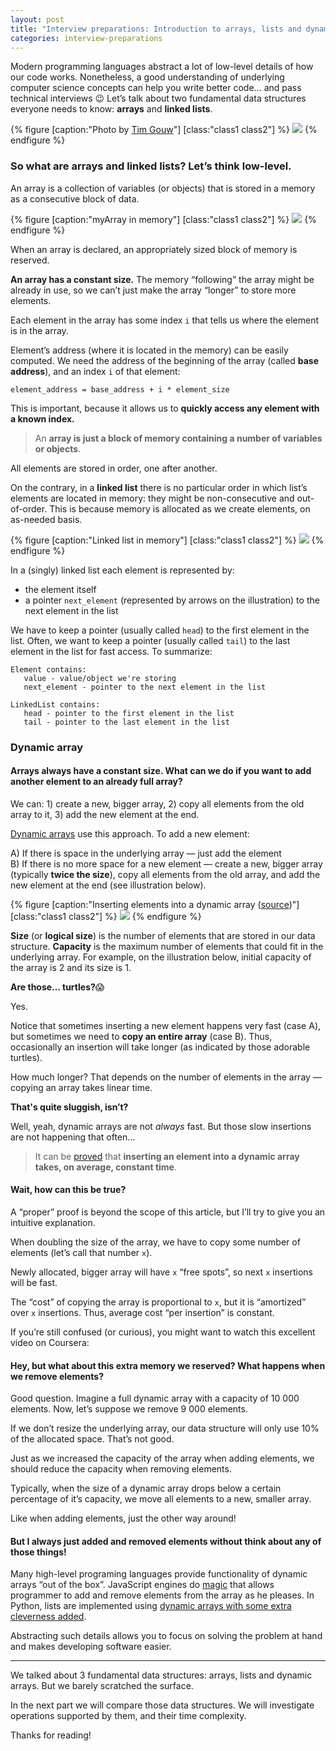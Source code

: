 ```yaml
---
layout: post
title: "Interview preparations: Introduction to arrays, lists and dynamic arrays"
categories: interview-preparations
---
```


Modern programming languages abstract a lot of low-level details of how our code
works. Nonetheless, a good understanding of underlying computer science concepts
can help you write better code… and pass technical interviews 😉 Let’s talk about two fundamental data structures everyone needs to know:
**arrays** and **linked lists**.

{% figure [caption:"Photo by [Tim Gouw](https://www.pexels.com/photo/businesswomen-businesswoman-interview-meeting-70292/)"] [class:"class1 class2"] %}
![](https://cdn-images-1.medium.com/max/800/1*reYwnxuSVfy--DXjFgnjhQ.jpeg)
{% endfigure %}

### So what are arrays and linked lists? Let’s think low-level.

An array is a collection of variables (or objects) that is stored in a memory as
a consecutive block of data.

{% figure [caption:"myArray in memory"] [class:"class1 class2"] %}
![](https://cdn-images-1.medium.com/max/800/1*htdnGT1LBPpiRMuw4sRkPg.png)
{% endfigure %}

When an array is declared, an appropriately sized block of memory is reserved.

**An array has a constant size.** The memory “following” the array might be
already in use, so we can’t just make the array “longer” to store more elements.

Each element in the array has some index `i` that tells us where the element is
in the array.

Element’s address (where it is located in the memory) can be easily computed. We
need the address of the beginning of the array (called **base address**), and an
index `i` of that element:

`element_address = base_address + i * element_size`

This is important, because it allows us to **quickly access any element with a
known index.**

> An **array is just a block of memory containing a number of variables or objects**.

All elements are stored in order, one after another.

On the contrary, in a **linked list** there is no particular order in which
list’s elements are located in memory: they might be non-consecutive and
out-of-order. This is because memory is allocated as we create elements, on
as-needed basis.

{% figure [caption:"Linked list in memory"] [class:"class1 class2"] %}
![](https://cdn-images-1.medium.com/max/800/1*8ww-gpHZ-u7pJb1DTThWzw.png)
{% endfigure %}

In a (singly) linked list each element is represented by:

* the element itself
* a pointer `next_element` (represented by arrows on the illustration) to the next
element in the list

We have to keep a pointer (usually called `head`) to the first element in the
list. Often, we want to keep a pointer (usually called `tail`) to the last
element in the list for fast access. To summarize:

    Element contains:
       value - value/object we're storing
       next_element - pointer to the next element in the list

    LinkedList contains:
       head - pointer to the first element in the list
       tail - pointer to the last element in the list

### **Dynamic array**

#### **Arrays always have a constant size. What can we do if you want to add another element to an already full array?**

We can: 1) create a new, bigger array, 2) copy all elements from the old array
to it, 3) add the new element at the end.

[Dynamic arrays](https://en.wikipedia.org/wiki/Dynamic_array) use this approach.
To add a new element:

A) If there is space in the underlying array — just add the element<br> B) If
there is no more space for a new element — create a new, bigger array (typically
**twice the size**), copy all elements from the old array, and add the new
element at the end (see illustration below).

{% figure [caption:"Inserting elements into a dynamic array
([source](https://upload.wikimedia.org/wikipedia/commons/thumb/3/31/Dynamic_array.svg/289px-Dynamic_array.svg.png))"] [class:"class1 class2"] %}
![](https://cdn-images-1.medium.com/max/800/1*gIsT4ryqzI3_gaMgFjte3A.png)
{% endfigure %}

**Size** (or **logical size**) is the number of elements that are stored in our
data structure. **Capacity** is the maximum number of elements that could fit in
the underlying array. For example, on the illustration below, initial capacity
of the array is 2 and its size is 1.

**Are those… turtles?**😱

Yes.

Notice that sometimes inserting a new element happens very fast (case A), but
sometimes we need to **copy an entire array** (case B). Thus, occasionally an
insertion will take longer (as indicated by those adorable turtles).

How much longer? That depends on the number of elements in the array — copying
an array takes linear time.

**That's quite sluggish, isn’t?**

Well, yeah, dynamic arrays are not *always* fast. But those slow insertions are
not happening that often…

> It can be [proved](http://www.cs.cornell.edu/courses/cs3110/2011sp/Lectures/lec20-amortized/amortized.htm) that **inserting an element into a dynamic array takes, on average, constant time**.

#### Wait, how can this be true?

A “proper” proof is beyond the scope of this article, but I’ll try to give you an intuitive explanation.

When doubling the size of the array, we have to copy some number of elements (let’s call that number `x`).

Newly allocated, bigger array will have `x` “free spots”, so next `x` insertions will be fast.

The “cost” of copying the array is proportional to `x`, but it is “amortized” over `x` insertions. Thus, average cost “per insertion” is constant.

If you’re still confused (or curious), you might want to watch this excellent video on Coursera:

#### Hey, but what about this extra memory we reserved? What happens when we remove elements?

Good question. Imagine a full dynamic array with a capacity of 10 000 elements. Now, let’s suppose we remove 9 000 elements.

If we don’t resize the underlying array, our data structure will only use 10% of the allocated space. That’s not good.

Just as we increased the capacity of the array when adding elements, we should reduce the capacity when removing elements.

Typically, when the size of a dynamic array drops below a certain percentage of it’s capacity, we move all elements to a new, smaller array.

Like when adding elements, just the other way around!

#### But I always just added and removed elements without think about any of those things!

Many high-level programing languages provide functionality of dynamic arrays “out of the box”. JavaScript engines do
[magic](https://blogs.msdn.microsoft.com/jscript/2008/03/26/performance-optimization-of-arrays-part-i/) that allows programmer to add and remove elements from the array as he pleases. In Python, lists are implemented using [dynamic arrays with some extra cleverness
added](https://docs.python.org/2/faq/design.html#how-are-lists-implemented).

Abstracting such details allows you to focus on solving the problem at hand and makes developing software easier.

*****

We talked about 3 fundamental data structures: arrays, lists and dynamic arrays.
But we barely scratched the surface.

In the next part we will compare those data structures. We will investigate
operations supported by them, and their time complexity.

Thanks for reading!
